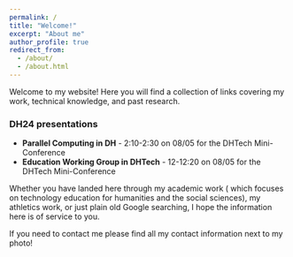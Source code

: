 ```yaml
---
permalink: /
title: "Welcome!"
excerpt: "About me"
author_profile: true
redirect_from: 
  - /about/
  - /about.html
---
```


Welcome to my website! Here you will find a collection of links covering my work, technical knowledge, and past research.

### DH24 presentations
- __Parallel Computing in DH__ - 2:10-2:30 on 08/05 for the DHTech Mini-Conference
- __Education Working Group in DHTech__ - 12-12:20 on 08/05 for the DHTech Mini-Conference

Whether you have landed here through my academic work ( which focuses on technology education for humanities and the social sciences), my athletics work, or just plain old Google searching, I hope the information here is of service to you.

If you need to contact me  please find all my contact information next to my photo!
